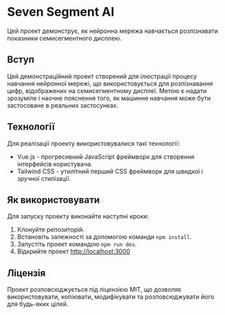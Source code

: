 # Seven Segment AI

Цей проект демонструє, як нейронна мережа навчається розпізнавати показники семисегментного дисплею.

## Вступ

Цей демонстраційний проект створений для ілюстрації процесу навчання нейронної мережі, що використовується для
розпізнавання цифр, відображених на семисегментному дисплеї. Метою є надати зрозуміле і наочне пояснення того, як
машинне навчання може бути застосоване в реальних застосунках.

## Технології

Для реалізації проекту використовувалися такі технології:

- Vue.js - прогресивний JavaScript фреймворк для створення інтерфейсів користувача.
- Tailwind CSS - утилітний перший CSS фреймворк для швидкої і зручної стилізації.

## Як використовувати

Для запуску проекту виконайте наступні кроки:

1. Клонуйте репозиторій.
2. Встановіть залежності за допомогою команди `npm install`.
3. Запустіть проект командою `npm run dev`.
4. Відкрийте проект [http://localhost:3000](http://localhost:3000)

## Ліцензія

Проект розповсюджується під ліцензією MIT, що дозволяє використовувати, копіювати, модифікувати та розповсюджувати його
для будь-яких цілей.
